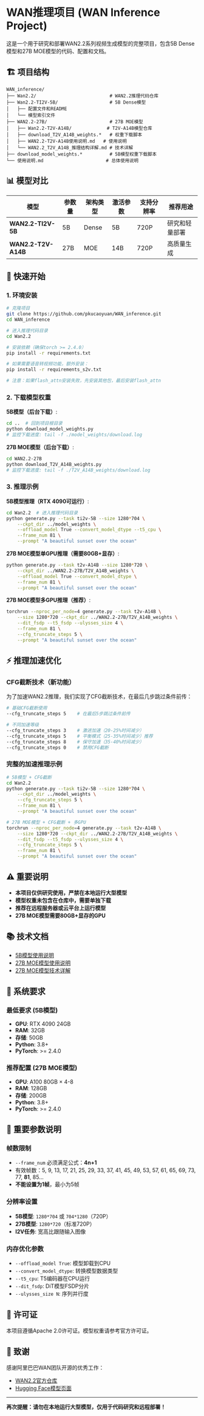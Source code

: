 # WAN推理项目 (WAN Inference Project)

这是一个用于研究和部署WAN2.2系列视频生成模型的完整项目，包含5B Dense模型和27B MOE模型的代码、配置和文档。

## 🏗️ 项目结构

```
WAN_inference/
├── Wan2.2/                           # WAN2.2推理代码仓库
├── Wan2.2-TI2V-5B/                   # 5B Dense模型
│   ├── 配置文件和README
│   └── 模型索引文件
├── WAN2.2-27B/                       # 27B MOE模型
│   ├── Wan2.2-T2V-A14B/             # T2V-A14B模型仓库
│   ├── download_T2V_A14B_weights.*   # 权重下载脚本
│   ├── WAN2.2-T2V-A14B使用说明.md   # 使用说明
│   └── WAN2.2_T2V_A14B_推理结构详解.md # 技术详解
├── download_model_weights.*          # 5B模型权重下载脚本
└── 使用说明.md                       # 总体使用说明
```

## 📊 模型对比

| 模型 | 参数量 | 架构类型 | 激活参数 | 支持分辨率 | 推荐用途 |
|------|--------|----------|----------|------------|----------|
| **WAN2.2-TI2V-5B** | 5B | Dense | 5B | 720P | 研究和轻量部署 |
| **WAN2.2-T2V-A14B** | 27B | MOE | 14B | 720P | 高质量生成 |

## 🚀 快速开始

### 1. 环境安装
```bash
# 克隆项目
git clone https://github.com/pkucaoyuan/WAN_inference.git
cd WAN_inference

# 进入推理代码目录
cd Wan2.2

# 安装依赖（确保torch >= 2.4.0）
pip install -r requirements.txt

# 如果需要语音转视频功能，额外安装：
pip install -r requirements_s2v.txt

# 注意：如果flash_attn安装失败，先安装其他包，最后安装flash_attn
```

### 2. 下载模型权重

**5B模型（后台下载）**:
```bash
cd ..  # 回到项目根目录
python download_model_weights.py
# 监控下载进度: tail -f ./model_weights/download.log
```

**27B MOE模型（后台下载）**:
```bash
cd WAN2.2-27B
python download_T2V_A14B_weights.py
# 监控下载进度: tail -f ./T2V_A14B_weights/download.log
```

### 3. 推理示例

**5B模型推理（RTX 4090可运行）**:
```bash
cd Wan2.2  # 进入推理代码目录
python generate.py --task ti2v-5B --size 1280*704 \
    --ckpt_dir ../model_weights \
    --offload_model True --convert_model_dtype --t5_cpu \
    --frame_num 81 \
    --prompt "A beautiful sunset over the ocean"
```

**27B MOE模型单GPU推理（需要80GB+显存）**:
```bash
python generate.py --task t2v-A14B --size 1280*720 \
    --ckpt_dir ../WAN2.2-27B/T2V_A14B_weights \
    --offload_model True --convert_model_dtype \
    --frame_num 81 \
    --prompt "A beautiful sunset over the ocean"
```

**27B MOE模型多GPU推理（推荐）**:
```bash
torchrun --nproc_per_node=4 generate.py --task t2v-A14B \
    --size 1280*720 --ckpt_dir ../WAN2.2-27B/T2V_A14B_weights \
    --dit_fsdp --t5_fsdp --ulysses_size 4 \
    --frame_num 81 \
    --cfg_truncate_steps 5 \
    --prompt "A beautiful sunset over the ocean"
```

## ⚡ **推理加速优化**

### **CFG截断技术（新功能）**
为了加速WAN2.2推理，我们实现了CFG截断技术，在最后几步跳过条件前传：

```bash
# 基础CFG截断使用
--cfg_truncate_steps 5    # 在最后5步跳过条件前传

# 不同加速等级
--cfg_truncate_steps 3    # 激进加速（20-25%时间减少）
--cfg_truncate_steps 5    # 平衡模式（25-35%时间减少）推荐
--cfg_truncate_steps 8    # 保守加速（35-40%时间减少）
--cfg_truncate_steps 0    # 禁用CFG截断
```

### **完整的加速推理示例**
```bash
# 5B模型 + CFG截断
cd Wan2.2
python generate.py --task ti2v-5B --size 1280*704 \
    --ckpt_dir ../model_weights \
    --cfg_truncate_steps 5 \
    --frame_num 81 \
    --prompt "A beautiful sunset over the ocean"

# 27B MOE模型 + CFG截断 + 多GPU
torchrun --nproc_per_node=4 generate.py --task t2v-A14B \
    --size 1280*720 --ckpt_dir ../WAN2.2-27B/T2V_A14B_weights \
    --dit_fsdp --t5_fsdp --ulysses_size 4 \
    --cfg_truncate_steps 5 \
    --frame_num 81 \
    --prompt "A beautiful sunset over the ocean"
```

## ⚠️ 重要说明

- **本项目仅供研究使用，严禁在本地运行大型模型**
- **模型权重未包含在仓库中，需要单独下载**
- **推荐在远程服务器或云平台上运行模型**
- **27B MOE模型需要80GB+显存的GPU**

## 📚 技术文档

- [5B模型使用说明](使用说明.md)
- [27B MOE模型使用说明](WAN2.2-27B/WAN2.2-T2V-A14B使用说明.md)
- [27B MOE模型技术详解](WAN2.2-27B/WAN2.2_T2V_A14B_推理结构详解.md)

## 🔧 系统要求

### 最低要求 (5B模型)
- **GPU**: RTX 4090 24GB
- **RAM**: 32GB
- **存储**: 50GB
- **Python**: 3.8+
- **PyTorch**: >= 2.4.0

### 推荐配置 (27B MOE模型)
- **GPU**: A100 80GB × 4-8
- **RAM**: 128GB
- **存储**: 200GB
- **Python**: 3.8+
- **PyTorch**: >= 2.4.0

## 📝 重要参数说明

### **帧数限制**
- `--frame_num` 必须满足公式：**4n+1**
- 有效帧数：5, 9, 13, 17, 21, 25, 29, 33, 37, 41, 45, 49, 53, 57, 61, 65, 69, 73, 77, **81**, 85...
- **不能设置为1帧**，最小为5帧

### **分辨率设置**
- **5B模型**: `1280*704` 或 `704*1280`（720P）
- **27B模型**: `1280*720`（标准720P）
- **I2V任务**: 宽高比跟随输入图像

### **内存优化参数**
- `--offload_model True`: 模型卸载到CPU
- `--convert_model_dtype`: 转换模型数据类型
- `--t5_cpu`: T5编码器在CPU运行
- `--dit_fsdp`: DiT模型FSDP分片
- `--ulysses_size N`: 序列并行度

## 📄 许可证

本项目遵循Apache 2.0许可证。模型权重请参考官方许可证。

## 🙏 致谢

感谢阿里巴巴WAN团队开源的优秀工作：
- [WAN2.2官方仓库](https://github.com/Wan-Video/Wan2.2)
- [Hugging Face模型页面](https://huggingface.co/Wan-AI)

---

**再次提醒：请勿在本地运行大型模型，仅用于代码研究和远程部署！**
